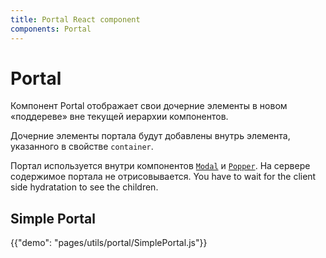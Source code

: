 ```yaml
---
title: Portal React component
components: Portal
---
```


# Portal

<p class="description">Компонент Portal отображает свои дочерние элементы в новом «поддереве» вне текущей иерархии компонентов.</p>

Дочерние элементы портала будут добавлены внутрь элемента, указанного в свойстве `container`.

Портал используется внутри компонентов [`Modal`](/utils/modal/) и [`Popper`](/utils/popper/). На сервере содержимое портала не отрисовывается. You have to wait for the client side hydratation to see the children.

## Simple Portal

{{"demo": "pages/utils/portal/SimplePortal.js"}}
